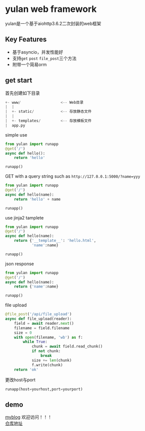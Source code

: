 # yulan web framework

yulan是一个基于aiohttp3.6.2二次封装的web框架

## Key Features
* 基于asyncio，并发性能好
* 支持`get` `post` `file_post`三个方法
* 附带一个简易orm

## get start
首先创建如下目录
```python
+- www/                  <-- Web目录
|  |
|  +- static/            <-- 存放静态文件
|  |
|  +- templates/         <-- 存放模板文件
|  app.py
```
simple use
```python
from yulan import runapp
@get('/')
async def hello():
    return 'hello'

runapp()
```
GET with a query string such as `http://127.0.0.1:5000/?name=yyy`
```python
from yulan import runapp
@get('/')
async def hello(name):
    return 'hello' + name

runapp()
```
use jinja2 tamplete
```python
from yulan import runapp
@get('/')
async def hello(name):
    return {'__template__': 'hello.html',
            'name':name}

runapp()
```

json response
```python
from yulan import runapp
@get('/')
async def hello(name):
    return {'name':name}

runapp()
```

file upload
```python
@file_post('/api/file_upload')
async def file_upload(reader):
    field = await reader.next()
    filename = field.filename
    size = 0
    with open(filename, 'wb') as f:
        while True:
            chunk = await field.read_chunk()
            if not chunk:
                break
            size += len(chunk)
            f.write(chunk)
    return 'ok'
```

更改host与port
```python
runapp(host=yourhost,port=yourport)
```
## demo
[myblog](https://yulan.net.cn/) 欢迎访问！！！  
[仓库地址](https://github.com/yulansp/blog/tree/master/mybloge)
